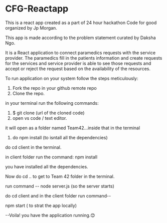 # CFG-Reactapp

This is a react app created as a part of 24 hour hackathon Code for good organized by Jp Morgan.

This app is made according to the problem statement curated by Daksha Ngo.

It is a React application to connect paramedics requests with the service provider. The paramedics fill in the patients information and create requests for the services and service provider is able to see those requests and accept or reject the request based on the availability of the resources.

To run application on your system follow the steps meticulously:

1. Fork the repo in your github remote repo
2. Clone the repo.

in your terminal run the following commands:
1. $ git clone (url of the cloned code)
2. open vs code / text editor.

it will open as a folder named Team42...inside that in the terminal 
1. do npm install (to isntall all the dependencies)

do cd client in the terminal.

in client folder run the command:
npm install

you have installed all the dependencies.

Now do cd .. to get to Team 42 folder in the terminal.

run command --  node server.js (so the server starts)

do cd client and in the client folder run command--

npm start ( to strat the app locally)

--Voila! you have the application running.😊


